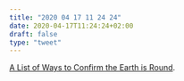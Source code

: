 ```yaml
---
title: "2020 04 17 11 24 24"
date: 2020-04-17T11:24:24+02:00
draft: false
type: "tweet"
---
```

[A List of Ways to Confirm the Earth is Round](https://danielmiessler.com/blog/a-list-of-ways-to-confirm-the-earth-is-round/).
